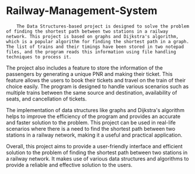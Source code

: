 # Railway-Management-System


		The Data Structures-based project is designed to solve the problem of finding the shortest path between two stations in a railway network. This project is based on graphs and Dijkstra's algorithm, which is a popular algorithm for finding the shortest path in a graph. The list of trains and their timings have been stored in two notepad files, and the program reads this information using file handling techniques to process it.

The project also includes a feature to store the information of the passengers by generating a unique PNR and making their ticket. This feature allows the users to book their tickets and travel on the train of their choice easily. The program is designed to handle various scenarios such as multiple trains between the same source and destination, availability of seats, and cancellation of tickets.

The implementation of data structures like graphs and Dijkstra's algorithm helps to improve the efficiency of the program and provides an accurate and faster solution to the problem. This project can be used in real-life scenarios where there is a need to find the shortest path between two stations in a railway network, making it a useful and practical application.

Overall, this project aims to provide a user-friendly interface and efficient solution to the problem of finding the shortest path between two stations in a railway network. It makes use of various data structures and algorithms to provide a reliable and effective solution to the users.
